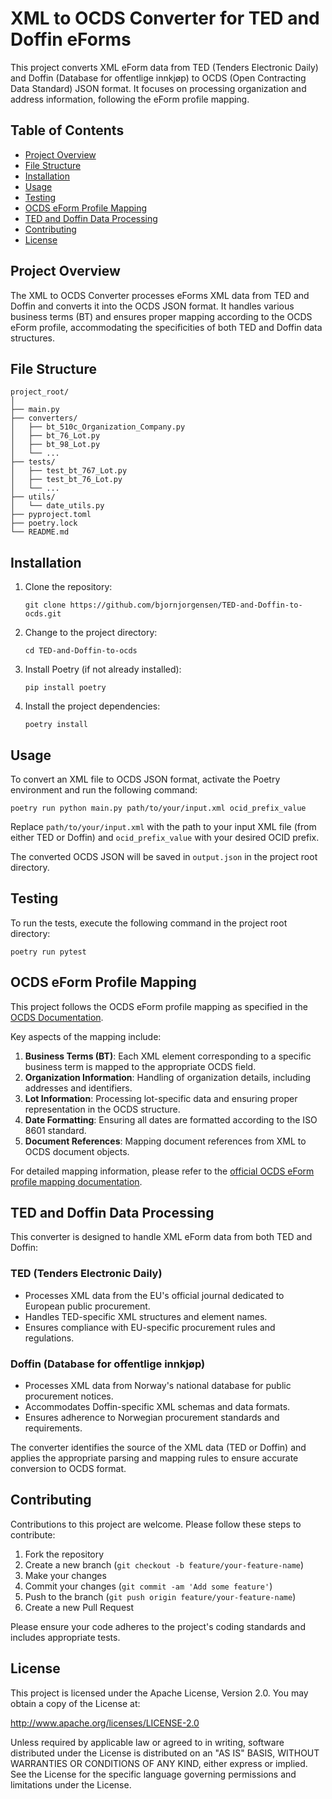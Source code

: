 # XML to OCDS Converter for TED and Doffin eForms

This project converts XML eForm data from TED (Tenders Electronic Daily) and Doffin (Database for offentlige innkjøp) to OCDS (Open Contracting Data Standard) JSON format. It focuses on processing organization and address information, following the eForm profile mapping.

## Table of Contents

- [Project Overview](#project-overview)
- [File Structure](#file-structure)
- [Installation](#installation)
- [Usage](#usage)
- [Testing](#testing)
- [OCDS eForm Profile Mapping](#ocds-eform-profile-mapping)
- [TED and Doffin Data Processing](#ted-and-doffin-data-processing)
- [Contributing](#contributing)
- [License](#license)

## Project Overview

The XML to OCDS Converter processes eForms XML data from TED and Doffin and converts it into the OCDS JSON format. It handles various business terms (BT) and ensures proper mapping according to the OCDS eForm profile, accommodating the specificities of both TED and Doffin data structures.

## File Structure

```
project_root/
│
├── main.py
├── converters/
│   ├── bt_510c_Organization_Company.py
│   ├── bt_76_Lot.py
│   ├── bt_98_Lot.py
│   └── ...
├── tests/
│   ├── test_bt_767_Lot.py
│   ├── test_bt_76_Lot.py
│   └── ...
├── utils/
│   └── date_utils.py
├── pyproject.toml
├── poetry.lock
└── README.md
```

## Installation

1. Clone the repository:
   ```
   git clone https://github.com/bjornjorgensen/TED-and-Doffin-to-ocds.git
   ```

2. Change to the project directory:
   ```
   cd TED-and-Doffin-to-ocds
   ```

3. Install Poetry (if not already installed):
   ```
   pip install poetry
   ```

4. Install the project dependencies:
   ```
   poetry install
   ```

## Usage

To convert an XML file to OCDS JSON format, activate the Poetry environment and run the following command:

```
poetry run python main.py path/to/your/input.xml ocid_prefix_value
```

Replace `path/to/your/input.xml` with the path to your input XML file (from either TED or Doffin) and `ocid_prefix_value` with your desired OCID prefix.

The converted OCDS JSON will be saved in `output.json` in the project root directory.

## Testing

To run the tests, execute the following command in the project root directory:

```
poetry run pytest
```

## OCDS eForm Profile Mapping

This project follows the OCDS eForm profile mapping as specified in the [OCDS Documentation](https://standard.open-contracting.org/profiles/eforms/latest/en/mapping/).

Key aspects of the mapping include:

1. **Business Terms (BT)**: Each XML element corresponding to a specific business term is mapped to the appropriate OCDS field.
2. **Organization Information**: Handling of organization details, including addresses and identifiers.
3. **Lot Information**: Processing lot-specific data and ensuring proper representation in the OCDS structure.
4. **Date Formatting**: Ensuring all dates are formatted according to the ISO 8601 standard.
5. **Document References**: Mapping document references from XML to OCDS document objects.

For detailed mapping information, please refer to the [official OCDS eForm profile mapping documentation](https://standard.open-contracting.org/profiles/eforms/latest/en/mapping/).

## TED and Doffin Data Processing

This converter is designed to handle XML eForm data from both TED and Doffin:

### TED (Tenders Electronic Daily)
- Processes XML data from the EU's official journal dedicated to European public procurement.
- Handles TED-specific XML structures and element names.
- Ensures compliance with EU-specific procurement rules and regulations.

### Doffin (Database for offentlige innkjøp)
- Processes XML data from Norway's national database for public procurement notices.
- Accommodates Doffin-specific XML schemas and data formats.
- Ensures adherence to Norwegian procurement standards and requirements.

The converter identifies the source of the XML data (TED or Doffin) and applies the appropriate parsing and mapping rules to ensure accurate conversion to OCDS format.

## Contributing

Contributions to this project are welcome. Please follow these steps to contribute:

1. Fork the repository
2. Create a new branch (`git checkout -b feature/your-feature-name`)
3. Make your changes
4. Commit your changes (`git commit -am 'Add some feature'`)
5. Push to the branch (`git push origin feature/your-feature-name`)
6. Create a new Pull Request

Please ensure your code adheres to the project's coding standards and includes appropriate tests.

## License

This project is licensed under the Apache License, Version 2.0. You may obtain a copy of the License at:

http://www.apache.org/licenses/LICENSE-2.0

Unless required by applicable law or agreed to in writing, software distributed under the License is distributed on an "AS IS" BASIS, WITHOUT WARRANTIES OR CONDITIONS OF ANY KIND, either express or implied. See the License for the specific language governing permissions and limitations under the License.